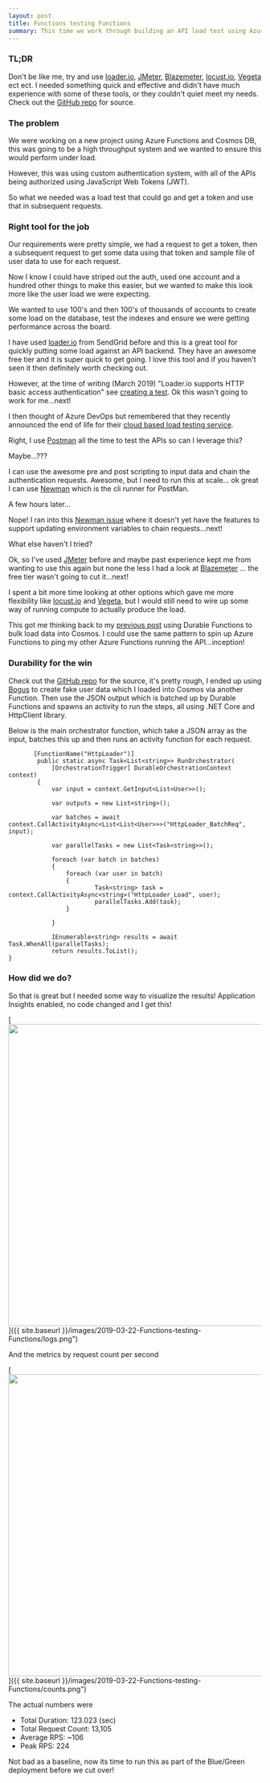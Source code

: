 ```yaml
---
layout: post
title: Functions testing Functions
summary: This time we work through building an API load test using Azure Durable Functions and Application Insights
---
```


### TL;DR
Don't be like me, try and use [loader.io], [JMeter], [Blazemeter], [locust.io], [Vegeta] ect ect. I needed something quick and effective and didn't have much experience with some of these tools, or they couldn't quiet meet my needs.
Check out the [GitHub repo] for source.

### The problem
We were working on a new project using Azure Functions and Cosmos DB, this was going to be a high throughput system and we wanted to ensure this would perform under load.

However, this was using custom authentication system, with all of the APIs being authorized using JavaScript Web Tokens (JWT).

So what we needed was a load test that could go and get a token and use that in subsequent requests.

### Right tool for the job
Our requirements were pretty simple, we had a request to get a token, then a subsequent request to get some data using that token and sample file of user data to use for each request.

Now I know I could have striped out the auth, used one account and a hundred other things to make this easier, but we wanted to make this look more like the user load we were expecting.

We wanted to use 100's and then 100's of thousands of accounts to create some load on the database, test the indexes and ensure we were getting performance across the board.

I have used [loader.io] from SendGrid before and this is a great tool for quickly putting some load against an API backend. They have an awesome free tier and it is super quick to get going. I love this tool and if you haven't seen it then definitely worth checking out.

However, at the time of writing (March 2019) "Loader.io supports HTTP   basic access authentication" see [creating a test]. Ok this wasn't going to work for me...next!

I then thought of Azure DevOps but remembered that they recently announced the end of life for their [cloud based load testing service].

Right, I use [Postman] all the time to test the APIs so can I leverage this?

Maybe...???

I can use the awesome pre and post scripting to input data and chain the authentication requests. Awesome, but I need to run this at scale... ok great I can use [Newman] which is the cli runner for PostMan.

A few hours later...

Nope! 
I ran into this [Newman issue] where it doesn't yet have the features to support updating environment variables to chain requests...next!

What else haven't I tried?

Ok, so I've used [JMeter] before and maybe past experience kept me from wanting to use this again but none the less I had a look at [Blazemeter] ... the free tier wasn't going to cut it...next!

I spent a bit more time looking at other options which gave me more flexibility like [locust.io] and [Vegeta], but I would still need to wire up some way of running compute to actually produce the load.

This got me thinking back to my [previous post] using Durable Functions to bulk load data into Cosmos. I could use the same pattern to spin up Azure Functions to ping my other Azure Functions running the API...inception!

### Durability for the win

Check out the [GitHub repo] for the source, it's pretty rough, I ended up using [Bogus] to create fake user data which I loaded into Cosmos via another Function. Then use the JSON output which is batched up by Durable Functions and spawns an activity to run the steps, all using .NET Core and HttpClient library.

Below is the main orchestrator function, which take a JSON array as the input, batches this up and then runs an activity function for each request.

```
       [FunctionName("HttpLoader")]
        public static async Task<List<string>> RunOrchestrator(
            [OrchestrationTrigger] DurableOrchestrationContext context)
        {
            var input = context.GetInput<List<User>>();

            var outputs = new List<string>();

            var batches = await context.CallActivityAsync<List<List<User>>>("HttpLoader_BatchReq", input);

            var parallelTasks = new List<Task<string>>();

            foreach (var batch in batches)
            {
                foreach (var user in batch)
                {
                        Task<string> task = context.CallActivityAsync<string>("HttpLoader_Load", user);
                        parallelTasks.Add(task);
                }

            }

            IEnumerable<string> results = await Task.WhenAll(parallelTasks);
            return results.ToList();
}
```

### How did we do?

So that is great but I needed some way to visualize the results! Application Insights enabled, no code changed and I get this!

[<img src="{{ site.baseurl }}/images/2019-03-22-Functions-testing-Functions/logs.png" style="width: 600px;"/>]({{ site.baseurl }}/images/2019-03-22-Functions-testing-Functions/logs.png")

And the metrics by request count per second

[<img src="{{ site.baseurl }}/images/2019-03-22-Functions-testing-Functions/counts.png" style="width: 600px;"/>]({{ site.baseurl }}/images/2019-03-22-Functions-testing-Functions/counts.png")

The actual numbers were
* Total Duration: 123.023 (sec)
* Total Request Count: 13,105
* Average RPS: ~106
* Peak RPS: 224

Not bad as a baseline, now its time to run this as part of the Blue/Green deployment before we cut over!

[loader.io]: https://loader.io/
[JMeter]: https://jmeter.apache.org/
[Blazemeter]: https://www.blazemeter.com/
[locust.io]: https://locust.io/
[Vegeta]: https://github.com/tsenart/vegeta/
[creating a test]: https://support.loader.io/article/15-creating-a-test/
[cloud based load testing service]: https://devblogs.microsoft.com/devops/cloud-based-load-testing-service-eol/
[Postman]: https://www.getpostman.com/
[Newman]: https://github.com/postmanlabs/newman
[Newman issue]: https://github.com/postmanlabs/newman/issues/1679
[previous post]: https://msimpson.co.nz/Cosmos-Durable-Functions/
[GitHub repo]: https://github.com/msimpsonnz/misc/tree/master/src/Function.Demo.Perf
[Bogus]: https://github.com/bchavez/Bogus
